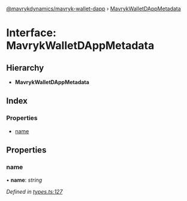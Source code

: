 [@mavrykdynamics/mavryk-wallet-dapp](../README.md) › [MavrykWalletDAppMetadata](mavrykwalletdappmetadata.md)

# Interface: MavrykWalletDAppMetadata

## Hierarchy

* **MavrykWalletDAppMetadata**

## Index

### Properties

* [name](mavrykwalletdappmetadata.md#name)

## Properties

###  name

• **name**: *string*

*Defined in [types.ts:127](https://github.com/mavryk-network/mavryk-wallet-dapp/blob/0871fa5/src/types.ts#L127)*
